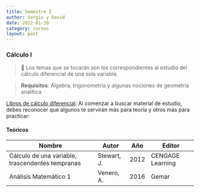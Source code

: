 ```yaml
---
title: Semestre I
author: Sergio y David
date: 2022-01-30
category: cursos
layout: post
---
```


### Cálculo I
> 📌 Los temas que se tocarán son los correspondientes al estudio del cálculo diferencial de una sola variable.

> **Requisitos**: Álgebra, trigonometría y algunas nociones de geometría analítica

[Libros de cálculo diferencial](https://drive.google.com/drive/folders/1DoJ0Q2bUE3WTBcEnjJVb8GWq_L7PO26S?usp=sharing): Al comenzar a buscar material de estudio, debes reconocer que algunos te servirán más para teoría y otros más para practicar:

#### Teóricos

|Nombre|Autor|Año|Editor|
|------|-----|------------------|------|
|Cálculo de una variable, trascendentes tempranas|Stewart, J.|2012|CENGAGE Learning|
|Análisis Matemático 1|Venero, A.|2016|Gemar|
